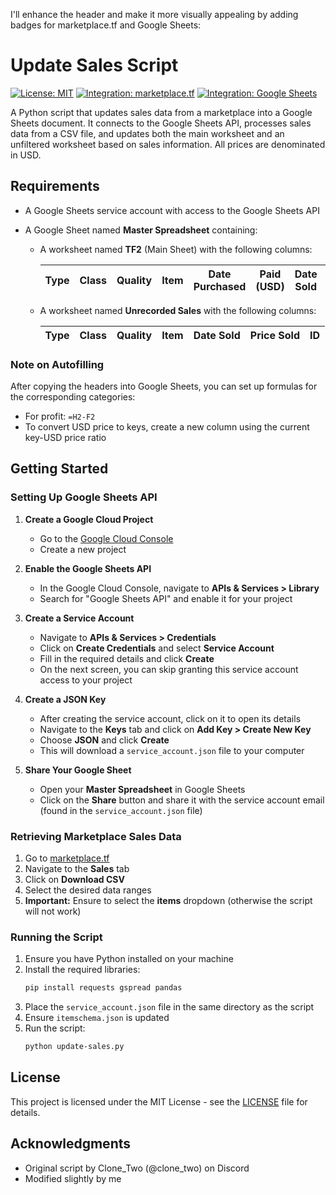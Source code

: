I'll enhance the header and make it more visually appealing by adding badges for marketplace.tf and Google Sheets:

# Update Sales Script

[![License: MIT](https://img.shields.io/badge/License-MIT-blue.svg)](https://opensource.org/licenses/MIT)
[![Integration: marketplace.tf](https://img.shields.io/badge/Integration-marketplace.tf-orange.svg)](https://marketplace.tf)
[![Integration: Google Sheets](https://img.shields.io/badge/Integration-Google%20Sheets-green.svg)](https://sheets.google.com)

A Python script that updates sales data from a marketplace into a Google Sheets document. It connects to the Google Sheets API, processes sales data from a CSV file, and updates both the main worksheet and an unfiltered worksheet based on sales information. All prices are denominated in USD.

## Requirements

- A Google Sheets service account with access to the Google Sheets API
- A Google Sheet named **Master Spreadsheet** containing:

  - A worksheet named **TF2** (Main Sheet) with the following columns:

    | Type | Class | Quality | Item | Date Purchased | Paid (USD) | Date Sold | Sold (USD) | TTS (Days) | Profit (USD) | ROIC | ID  |
    | ---- | ----- | ------- | ---- | -------------- | ---------- | --------- | ---------- | ---------- | ------------ | ---- | --- |

  - A worksheet named **Unrecorded Sales** with the following columns:

    | Type | Class | Quality | Item | Date Sold | Price Sold | ID  |
    | ---- | ----- | ------- | ---- | --------- | ---------- | --- |

### Note on Autofilling

After copying the headers into Google Sheets, you can set up formulas for the corresponding categories:

- For profit: `=H2-F2`
- To convert USD price to keys, create a new column using the current key-USD price ratio

## Getting Started

### Setting Up Google Sheets API

1. **Create a Google Cloud Project**

   - Go to the [Google Cloud Console](https://console.cloud.google.com/)
   - Create a new project

2. **Enable the Google Sheets API**

   - In the Google Cloud Console, navigate to **APIs & Services > Library**
   - Search for "Google Sheets API" and enable it for your project

3. **Create a Service Account**

   - Navigate to **APIs & Services > Credentials**
   - Click on **Create Credentials** and select **Service Account**
   - Fill in the required details and click **Create**
   - On the next screen, you can skip granting this service account access to your project

4. **Create a JSON Key**

   - After creating the service account, click on it to open its details
   - Navigate to the **Keys** tab and click on **Add Key > Create New Key**
   - Choose **JSON** and click **Create**
   - This will download a `service_account.json` file to your computer

5. **Share Your Google Sheet**
   - Open your **Master Spreadsheet** in Google Sheets
   - Click on the **Share** button and share it with the service account email (found in the `service_account.json` file)

### Retrieving Marketplace Sales Data

1. Go to [marketplace.tf](https://marketplace.tf)
2. Navigate to the **Sales** tab
3. Click on **Download CSV**
4. Select the desired data ranges
5. **Important:** Ensure to select the **items** dropdown (otherwise the script will not work)

### Running the Script

1. Ensure you have Python installed on your machine
2. Install the required libraries:
   ```bash
   pip install requests gspread pandas
   ```
3. Place the `service_account.json` file in the same directory as the script
4. Ensure `itemschema.json` is updated
5. Run the script:
   ```bash
   python update-sales.py
   ```

## License

This project is licensed under the MIT License - see the [LICENSE](LICENSE) file for details.

## Acknowledgments

- Original script by Clone_Two (@clone_two) on Discord
- Modified slightly by me
